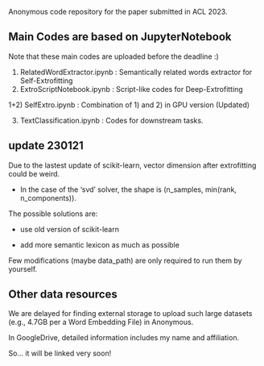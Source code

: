 Anonymous code repository for the paper submitted in ACL 2023.

## Main Codes are based on JupyterNotebook
Note that these main codes are uploaded before the deadline :)
1) RelatedWordExtractor.ipynb : Semantically related words extractor for Self-Extrofitting
2) ExtroScriptNotebook.ipynb : Script-like codes for Deep-Extrofitting

1+2) SelfExtro.ipynb : Combination of 1) and 2) in GPU version (Updated)

3) TextClassification.ipynb : Codes for downstream tasks.

## update 230121
Due to the lastest update of scikit-learn, vector dimension after extrofitting could be weird.
- In the case of the ‘svd’ solver, the shape is (n_samples, min(rank, n_components)).

The possible solutions are:

- use old version of scikit-learn

- add more semantic lexicon as much as possible

Few modifications (maybe data_path) are only required to run them by yourself.

## Other data resources
We are delayed for finding external storage to upload such large datasets (e.g., 4.7GB per a Word Embedding File) in Anonymous.

In GoogleDrive, detailed information includes my name and affiliation.

So... it will be linked very soon!
